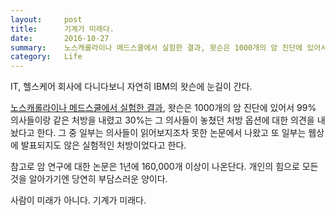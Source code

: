 ```yaml
---
layout:     post
title:      기계가 미래다.
date:       2016-10-27
summary:    노스캐롤라이나 메드스쿨에서 실험한 결과, 왓슨은 1000개의 암 진단에 있어서 99% 의사들이랑 같은 처방을 내렸고 30%는 그 의사들이 놓쳤던 처방 옵션에 대한 의견을 내놨다고 한다. 그 중 일부는 의사들이 읽어보지조차 못한 논문에서 나왔고 또 일부는 웹상에 발표되지도 않은 실험적인 처방이었다고 한다.
category:   Life
---
```


IT, 헬스케어 회사에 다니다보니 자연히 IBM의 왓슨에 눈길이 간다.

[노스캐롤라이나 메드스쿨에서 실험한 결과](http://www.nytimes.com/2016/10/17/technology/ibm-is-counting-on-its-bet-on-watson-and-paying-big-money-for-it.html?_r=4), 왓슨은 1000개의 암 진단에 있어서 99% 의사들이랑 같은 처방을 내렸고 30%는 그 의사들이 놓쳤던 처방 옵션에 대한 의견을 내놨다고 한다. 그 중 일부는 의사들이 읽어보지조차 못한 논문에서 나왔고 또 일부는 웹상에 발표되지도 않은 실험적인 처방이었다고 한다.

참고로 암 연구에 대한 논문은 1년에 160,000개 이상이 나온단다. 개인의 힘으로 모든 것을 알아가기엔 당연히 부담스러운 양이다.

사람이 미래가 아니다. 기계가 미래다.
